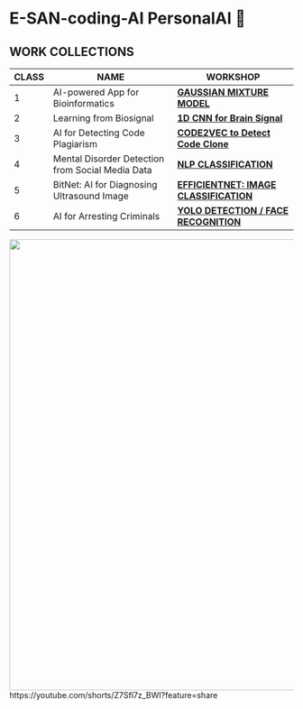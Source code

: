 # E-SAN-coding-AI  PersonalAI 🤖

## WORK COLLECTIONS

| CLASS | NAME                                          | WORKSHOP                                    |
|-------|-----------------------------------------------|---------------------------------------------|
| 1     | AI-powered App for Bioinformatics             | **[GAUSSIAN MIXTURE MODEL](https://github.com/chinna5656/E-SAN-coding-AI/blob/main/GMM.ipynb)**                      |
| 2     | Learning from Biosignal                       | **[1D CNN for Brain Signal](https://github.com/chinna5656/E-SAN-coding-AI/blob/main/model.py)**                     |
| 3     | AI for Detecting Code Plagiarism              | **[CODE2VEC to Detect Code Clone](PMU_B_CodingAI_CodeCloneDetection_Workshop.ipynb)**               |
| 4     | Mental Disorder Detection from Social Media Data | **[NLP CLASSIFICATION](https://github.com/chinna5656/E-SAN-coding-AI/blob/main/E_san_coding_NLP%20classification.ipynb)**                        |
| 5     | BitNet: AI for Diagnosing Ultrasound Image    | **[EFFICIENTNET: IMAGE CLASSIFICATION](PMUB_Personal_AI_Image_classification_EfficientNetB5.ipynb)**          |
| 6     | AI for Arresting Criminals                    | **[YOLO DETECTION / FACE RECOGNITION](https://github.com/chinna5656/E-SAN-coding-AI/blob/main/Yolo%20Detection.ipynb)**           |
<a href="https://youtube.com/shorts/Z7Sfl7z_BWI?feature=share">
  <img src="https://img.youtube.com/vi/shorts/Z7Sfl7z_BWI?feature=share/0.jpg" width="800" />
</a>
https://youtube.com/shorts/Z7Sfl7z_BWI?feature=share

